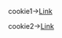 cookie1->[Link](https://github.com/AnvethaHM4/Java-Programs/blob/main/7b_Cookie%20Managemen/p7ba.png)

cookie2->[Link](https://github.com/AnvethaHM4/Java-Programs/blob/main/7b_Cookie%20Managemen/p7bb.png)
